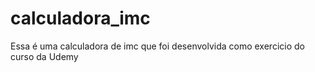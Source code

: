# calculadora_imc

Essa é uma calculadora de imc que foi desenvolvida como exercicio do curso da Udemy